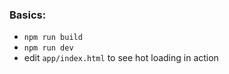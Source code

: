  

### Basics:

* `npm run build`
* `npm run dev`
* edit `app/index.html` to see hot loading in action

